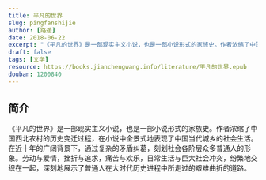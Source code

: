 ```yaml
---
title: 平凡的世界
slug: pingfanshijie
author: [路遥]
date: 2018-06-22
excerpt: "《平凡的世界》是一部现实主义小说，也是一部小说形式的家族史。作者浓缩了中国西北农村的历史变迁过程，在小说中全景式地表现了中国当代城乡的社会生活。在近十年的广阔背景下，通过复杂的矛盾纠葛，刻划社会各阶层众多普通人的形象。"
draft: false
tags: [文学]
resource: https://books.jianchengwang.info/literature/平凡的世界.epub
douban: 1200840
---
```


## 简介

《平凡的世界》是一部现实主义小说，也是一部小说形式的家族史。作者浓缩了中国西北农村的历史变迁过程，在小说中全景式地表现了中国当代城乡的社会生活。在近十年的广阔背景下，通过复杂的矛盾纠葛，刻划社会各阶层众多普通人的形象。劳动与爱情，挫折与追求，痛苦与欢乐，日常生活与巨大社会冲突，纷繁地交织在一起，深刻地展示了普通人在大时代历史进程中所走过的艰难曲折的道路。